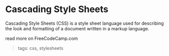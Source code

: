 # Cascading Style Sheets

Cascading Style Sheets (CSS) is a style sheet language used for describing the look and formatting of a document written in a markup language.

read more on FreeCodeCamp.com

> tags: css, stylesheets
